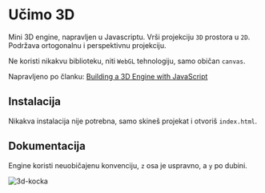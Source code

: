 # Učimo 3D

Mini 3D engine, napravljen u Javascriptu. Vrši projekciju `3D` prostora u `2D`. Podržava ortogonalnu i perspektivnu projekciju.

Ne koristi nikakvu biblioteku, niti `WebGL` tehnologiju, samo običan `canvas`.

Napravljeno po članku: [Building a 3D Engine with JavaScript](https://www.sitepoint.com/building-3d-engine-javascript/)

## Instalacija

Nikakva instalacija nije potrebna, samo skineš projekat i otvoriš `index.html`.

## Dokumentacija

Engine koristi neuobičajenu konvenciju, `z` osa je uspravno, a `y` po dubini.

![3d-kocka](https://dab1nmslvvntp.cloudfront.net/wp-content/uploads/2016/02/1454758168cube.png)
